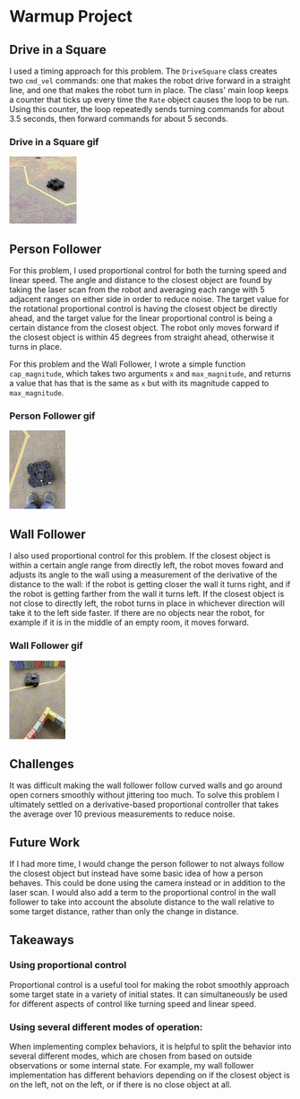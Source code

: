 # Warmup Project

## Drive in a Square

I used a timing approach for this problem. The `DriveSquare` class creates
two `cmd_vel` commands: one that makes the robot drive forward in a straight
line, and one that makes the robot turn in place. The class' main loop keeps
a counter that ticks up every time the `Rate` object causes the loop to be 
run. Using this counter, the loop repeatedly sends turning commands for about
3.5 seconds, then forward commands for about 5 seconds.

### Drive in a Square gif

![drive square gif](gifs/drive_square.gif)

## Person Follower

For this problem, I used proportional control for both the turning speed and
linear speed. The angle and distance to the closest object are found by
taking the laser scan from the robot and averaging each range with 5
adjacent ranges on either side in order to reduce noise. The target value for
the rotational proportional control is having the closest object be directly
ahead, and the target value for the linear proportional control is being a 
certain distance from the closest object. The robot only moves forward if the
closest object is within 45 degrees from straight ahead, otherwise it turns
in place.

For this problem and the Wall Follower, I wrote a simple function
`cap_magnitude`, which takes two arguments `x` and `max_magnitude`, and
returns a value that has that is the same as `x` but with its magnitude
capped to `max_magnitude`.

### Person Follower gif

![person follower gif](gifs/person_follower.gif)

## Wall Follower

I also used proportional control for this problem. If the closest object is 
within a certain angle range from directly left, the robot moves foward and
adjusts its angle to the wall using a measurement of the derivative of the
distance to the wall: if the robot is getting closer the wall it turns right,
and if the robot is getting farther from the wall it turns left. If the
closest object is not close to directly left, the robot turns in place in
whichever direction will take it to the left side faster. If there are no
objects near the robot, for example if it is in the middle of an empty room,
it moves forward.

### Wall Follower gif

![wall follower gif](gifs/wall_follower.gif)

## Challenges

It was difficult making the wall follower follow curved walls and go around
open corners smoothly without jittering too much. To solve this problem I 
ultimately settled on a derivative-based proportional controller that
takes the average over 10 previous measurements to reduce noise.

## Future Work

If I had more time, I would change the person follower to not always follow
the closest object but instead have some basic idea of how a person behaves. 
This could be done using the camera instead or in addition to the laser scan. 
I would also add a term to the proportional control in the wall follower to
take into account the absolute distance to the wall relative to some target
distance, rather than only the change in distance.

## Takeaways

### Using proportional control

Proportional control is a useful tool for making the robot smoothly approach
some target state in a variety of initial states. It can simultaneously be
used for different aspects of control like turning speed and linear speed.

### Using several different modes of operation:

When implementing complex behaviors, it is helpful to split the behavior into
several different modes, which are chosen from based on outside observations
or some internal state. For example, my wall follower implementation has
different behaviors depending on if the closest object is on the left, not
on the left, or if there is no close object at all.
